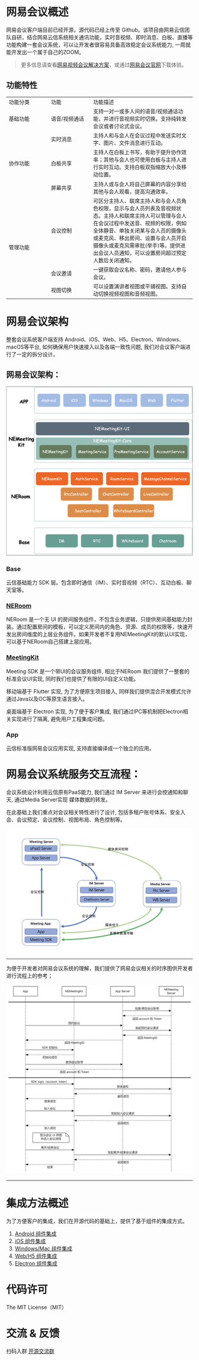 # 网易会议概述
网易会议客户端目前已经开源，源代码已经上传至 Github。该项目由网易云信团队自研，结合网易云信系统相关通讯功能，实时音视频、即时消息、白板、直播等功能构建一套会议系统，可以让开发者很容易具备高效稳定会议系统能力, 一周就能开发出一个属于自己的ZOOM。

> 更多信息请查看[网易视频会议解决方案](https://doc.yunxin.163.com/meeting/concept/TM0MjIwODk?platform=client)，或通过[网易会议官网](https://meeting.163.com/)下载体验。


## 功能特性

<table>
 <tr>
 	<td width="100px">功能分类</td>
	<td width="100px" >功能</td>
	<td>功能描述</td>
 </tr>
  <tr>
 	<td>基础功能</td>
	<td>语音/视频通话</td>
	<td>支持一对一或多人间的语音/视频通话功能，并进行音视频实时切换。支持纯转发会议或者讨论式会议。</td>
  </tr>
  <tr>
    <td rowspan="3">协作功能</td>
	<td>实时消息</td>
	<td>主持人和与会人在会议过程中发送实时文字、图片、文件消息进行互动。</td>
 </tr>
   <tr>
	<td>白板共享</td>
	<td>主持人在白板上书写，有助于提升协作效率；其他与会人也可使用白板与主持人进行实时互动。支持白板双指缩放大小及移动位置。</td>
 </tr>
   <tr>
	<td>屏幕共享</td>
	<td>主持人或与会人将自己屏幕的内容分享给其他与会人观看，提高沟通效率。</td>
 </tr>
  <tr>
    <td rowspan="3">管理功能</td>
	<td>会议控制</td>
	<td>可区分主持人、联席主持人和与会人员角色权限，显示与会人员列表及音视频状态。主持人和联席主持人可以管理与会人在会议过程中发送音、视频的权限，例如全体静音、单独关闭某与会人员的摄像头或麦克风、移出房间、设置与会人员开启摄像头或麦克风需审批(举手)等。提供进出会议人员通知，可以设置房间超过预定人数后关闭通知。</td>
 </tr>
   <tr>
	<td>会议邀请</td>
	<td>一键获取会议名称、密码，邀请他人参与会议。</td>
 </tr>
   <tr>
	<td>视图切换</td>
	<td>可以设置演讲者视图或平铺视图。支持自动切换视频视图和音频视图。</td>
 </tr>
</table>


# 网易会议架构
整套会议系统客户端支持 Android、iOS、Web、H5、Electron、Windows、macOS等平台, 如何确保用户快速接入以及各端一致性问题, 我们对会议客户端进行了一定的拆分设计。

## 网易会议架构：

![meeting framework](./images/网易会议组件架构.png)

### Base

云信基础能力 SDK 层。包含即时通信（IM）、实时音视频（RTC）、互动白板、聊天室等。

### [NERoom](https://doc.yunxin.163.com/neroom/concept?platform=client)

NERoom 是一个无 UI 的房间服务组件，不包含业务逻辑，只提供房间基础能力封装。通过配置房间的模板，可以定义房间内的角色、资源、成员的权限等，快速开发出房间维度的上层业务组件。如果开发者不复用NEMeetingKit的默认UI实现，可以基于NERoom自己搭建上层应用。

### [MeetingKit](https://doc.yunxin.163.com/meeting/guide?platform=android)

Meeting SDK 是一个带UI的会议服务组件, 相比于NERoom 我们提供了一整套的标准会议UI实现, 同时我们也提供了有限的UI自定义功能。

移动端基于 Flutter 实现, 为了方便原生项目接入, 同样我们提供混合开发模式允许通过Java以及OC等原生语言接入。

桌面端基于 Electron 实现, 为了便于客户集成, 我们通过IPC等机制把Electron相关实现进行了隔离, 避免用户工程集成问题。

### App

云信标准版网易会议应用实现, 支持直接编译成一个独立的应用。

# 网易会议系统服务交互流程：

会议系统设计利用云信原有PaaS能力, 我们通过 IM Server 来进行会控通知和聊天, 通过Media Server实现 媒体数据的转发。

在此基础上我们重点对会议相关特性进行了设计, 包括多租户账号体系、安全入会、会议预定、会议控制、视图布局、角色控制等。


![meeting_server](./images/会议服务.jpeg)

--------------------


为便于开发者对网易会议系统的理解，我们提供了网易会议相关的时序图供开发者进行流程上的参考；  

![meeting_flow_chart](./images/meeting_flow_chart.jpg)

--------------------

# 集成方法概述
为了方便客户的集成，我们在开源代码的基础上，提供了基于组件的集成方式。
1. [Android 组件集成](https://doc.yunxin.163.com/meeting/guide?platform=android)
2. [iOS 组件集成](https://doc.yunxin.163.com/meeting/guide?platform=iOS)
3. [Windows/Mac 组件集成](https://doc.yunxin.163.com/meeting/guide?platform=pc)
4. [Web/H5 组件集成](https://doc.yunxin.163.com/meeting/guide?platform=web)
5. [Electron 组件集成](https://doc.yunxin.163.com/meeting/guide?platform=electron)

# 代码许可
The MIT License（MIT）

# 交流 & 反馈
扫码入群
[开源交流群](https://github.com/GrowthEase/NetEase_Meeting/blob/main/images/%E7%A4%BE%E7%BE%A4%E4%BA%8C%E7%BB%B4%E7%A0%81.jpg)

